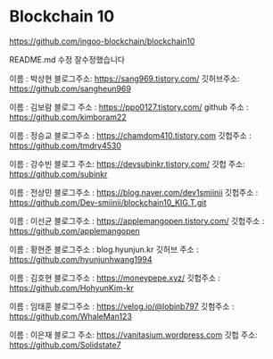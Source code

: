 # Blockchain 10

https://github.com/ingoo-blockchain/blockchain10

README.md 수정
잘수정했습니다


이름 : 박상현 
블로그주소: https://sang969.tistory.com/ 
깃허브주소: https://github.com/sangheun969


이름 : 김보람
블로그 주소 : https://ppo0127.tistory.com/
github 주소 : https://github.com/kimboram22

이름 : 정승교
블로그주소 : https://chamdom410.tistory.com
깃헙주소 : https://github.com/tmdry4530

이름 : 강수빈
블로그 주소: https://devsubinkr.tistory.com/
깃헙 주소: https://github.com/subinkr

이름 : 전상민
블로그주소 : https://blog.naver.com/dev1smiinii
깃헙주소 : https://github.com/Dev-smiinii/blockchain10_KIG.T.git

이름 : 이선균
블로그주소 : https://applemangopen.tistory.com/
깃헙주소 : https://github.com/applemangopen

이름 : 황현준
블로그주소 : blog.hyunjun.kr
깃허브 주소 : https://github.com/hyunjunhwang1994

이름 : 김호현
블로그주소 : https://moneypepe.xyz/
깃헙주소 : https://github.com/HohyunKim-kr

이름 : 임태훈
블로그주소 : https://velog.io/@lobinb797
깃험주소 : https://github.com/WhaleMan123

이름 : 이은재
블로그 주소: https://vanitasium.wordpress.com
깃헙 주소: https://github.com/Solidstate7

